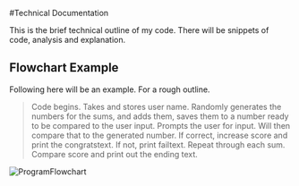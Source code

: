 #Technical Documentation

This is the brief technical outline of my code. There will be snippets of code, analysis and explanation.

## Flowchart Example
Following here will be an example.
For a rough outline.
> Code begins. Takes and stores user name.
> Randomly generates the numbers for the sums, and adds them, saves them to a number ready to be compared to the user input.
> Prompts the user for input. Will then compare that to the generated number.
> If correct, increase score and print the congratstext. If not, print failtext.
>  Repeat through each sum.
> Compare score and print out the ending text.

![ProgramFlowchart](https://github.com/user-attachments/assets/6a17ec83-4aa2-40af-ab26-16bfd0f18966)

